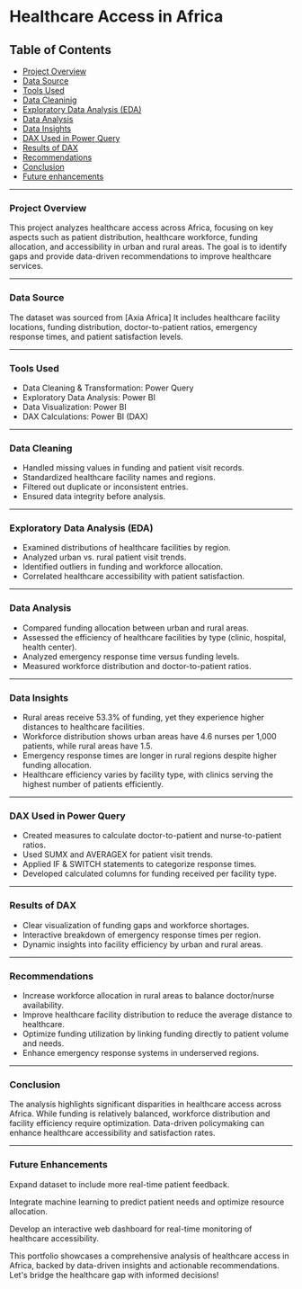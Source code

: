 # **Healthcare Access in Africa**

## **Table of Contents**

- [Project Overview](project_overview)
- [Data Source](data_source)
- [Tools Used](tools_used)
- [Data Cleaninig](data_cleaning)
- [Exploratory Data Analysis (EDA)](exploratory_data_analysis_(EDA))
- [Data Analysis](data_analysis)
- [Data Insights](data_insights)
- [DAX Used in Power Query](dax_used_in_power_query)
- [Results of DAX](results_of_dax)
- [Recommendations](recommendations)
- [Conclusion](conclusion)
- [Future enhancements](future_enhancements)
---

### **Project Overview**

This project analyzes healthcare access across Africa, focusing on key aspects such as patient distribution, healthcare workforce, funding allocation, 
and accessibility in urban and rural areas. The goal is to identify gaps and provide data-driven recommendations to improve healthcare services.

---

### **Data Source**

The dataset was sourced from [Axia Africa]
It includes healthcare facility locations, funding distribution, doctor-to-patient ratios, emergency response times, and patient satisfaction levels.

---



### **Tools Used**

- Data Cleaning & Transformation: Power Query
- Exploratory Data Analysis: Power BI
- Data Visualization: Power BI
- DAX Calculations: Power BI (DAX)

---

### **Data Cleaning**

- Handled missing values in funding and patient visit records.
- Standardized healthcare facility names and regions.
- Filtered out duplicate or inconsistent entries.
- Ensured data integrity before analysis.

---

### **Exploratory Data Analysis (EDA)**

- Examined distributions of healthcare facilities by region.
- Analyzed urban vs. rural patient visit trends.
- Identified outliers in funding and workforce allocation.
- Correlated healthcare accessibility with patient satisfaction.

---

### **Data Analysis**

- Compared funding allocation between urban and rural areas.
- Assessed the efficiency of healthcare facilities by type (clinic, hospital, health center).
- Analyzed emergency response time versus funding levels.
- Measured workforce distribution and doctor-to-patient ratios.

---

### **Data Insights**

- Rural areas receive 53.3% of funding, yet they experience higher distances to healthcare facilities.
- Workforce distribution shows urban areas have 4.6 nurses per 1,000 patients, while rural areas have 1.5.
- Emergency response times are longer in rural regions despite higher funding allocation.
- Healthcare efficiency varies by facility type, with clinics serving the highest number of patients efficiently.

---

### **DAX Used in Power Query**

- Created measures to calculate doctor-to-patient and nurse-to-patient ratios.
- Used SUMX and AVERAGEX for patient visit trends.
- Applied IF & SWITCH statements to categorize response times.
- Developed calculated columns for funding received per facility type.

---

### **Results of DAX**

- Clear visualization of funding gaps and workforce shortages.
- Interactive breakdown of emergency response times per region.
- Dynamic insights into facility efficiency by urban and rural areas.

---

### **Recommendations**

- Increase workforce allocation in rural areas to balance doctor/nurse availability.
- Improve healthcare facility distribution to reduce the average distance to healthcare.
- Optimize funding utilization by linking funding directly to patient volume and needs.
- Enhance emergency response systems in underserved regions.

---

### **Conclusion**

The analysis highlights significant disparities in healthcare access across Africa. While funding is relatively balanced, workforce distribution and facility efficiency require optimization. Data-driven policymaking can enhance healthcare accessibility and satisfaction rates.

---

### **Future Enhancements**

Expand dataset to include more real-time patient feedback.

Integrate machine learning to predict patient needs and optimize resource allocation.

Develop an interactive web dashboard for real-time monitoring of healthcare accessibility.

This portfolio showcases a comprehensive analysis of healthcare access in Africa, backed by data-driven insights and actionable recommendations. Let's bridge the healthcare gap with informed decisions!
